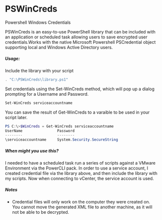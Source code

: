 PSWinCreds
==========

Powershell Windows Credentials

PSWinCreds is an easy-to-use PowerShell library that can be included with an application or scheduled task allowing users to save encrypted user credentials.Works with the native Microsoft Powershell PSCredential object supporting local and Windows Active Directory users.

##### Usage:   

Include the library with your script
```powershell
. "C:\PSWinCreds\library.ps1"
```

Set credentials using the Set-WinCreds method, which will pop up a dialog prompting for a Username and Password.
```powershell
Set-WinCreds serviceaccountname
```

You can save the result of Get-WinCreds to a varaible to be used in your script later.
```powershell
PS C:\>$WinCreds = Get-WinCreds serviceaccountname
UserName           		Password
--------				--------
\serviceaccountname		System.Security.SecureString
```

##### When might you use this? 

I needed to have a scheduled task run a series of scripts against a VMware Environment via the PowerCLI pack. In order to use a service account, I created credential file via the library above, and then include the library with my scripts. Now when connecting to vCenter, the service account is used. 

##### Notes
* Credential files will only work on the computer they were created on. You cannot move the generated XML file to another machine, as it will not be able to be decrypted. 


